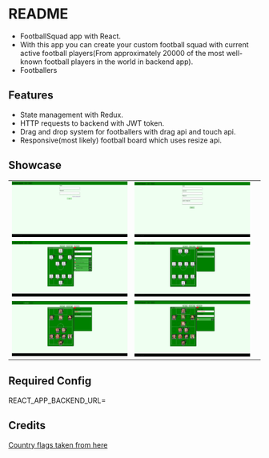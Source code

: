 # README
* FootballSquad app with React.
* With this app you can create your custom football squad with current active football
players(From approximately 20000 of the most well-known football players in the world in backend app).
* Footballers

## Features
* State management with Redux.
* HTTP requests to backend with JWT token.
* Drag and drop system for footballers with drag api and touch api.
* Responsive(most likely) football board which uses resize api.

## Showcase
|  |  |  |
|----------|----------|----------|
| ![login](README_IMAGES/login.png) | ![register](README_IMAGES/register.png) |
| ![search player](README_IMAGES/search_player.png)   | ![new team](README_IMAGES/new_team.png) |
| ![saved squad](README_IMAGES/saved_squad.png)   | ![search player](README_IMAGES/move_player.png)   |


## Required Config
REACT_APP_BACKEND_URL=

## Credits
[Country flags taken from here](https://github.com/hampusborgos/country-flags)